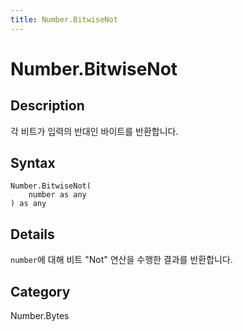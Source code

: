 ```yaml
---
title: Number.BitwiseNot
---
```


# Number.BitwiseNot


## Description

각 비트가 입력의 반대인 바이트를 반환합니다.


## Syntax

```powerquery
Number.BitwiseNot(
    number as any
) as any
```


## Details

<code>number</code>에 대해 비트 "Not" 연산을 수행한 결과를 반환합니다.



## Category
Number.Bytes
